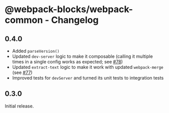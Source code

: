 # @webpack-blocks/webpack-common - Changelog

## 0.4.0

- Added `parseVersion()`
- Updated `dev-server` logic to make it composable (calling it multiple times in a single config works as expected; see [#78](https://github.com/andywer/webpack-blocks/pull/78))
- Updated `extract-text` logic to make it work with updated `webpack-merge` (see [#77](https://github.com/andywer/webpack-blocks/pull/77))
- Improved tests for `devServer` and turned its unit tests to integration tests

## 0.3.0

Initial release.

